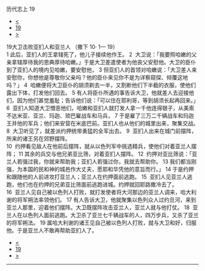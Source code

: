 ﻿





 历代志上 19




* [<](bible/1CH18.md)
* [19](bible/1CH.md)
* [>](bible/1CH20.md)



 
19大卫击败亚扪人和亚兰人 （撒下
10·
1—
19）  
1 此后，亚扪人的王拿辖死了，他儿子接续他作王。 
2  大卫说：「我要照哈嫩的父亲拿辖厚待我的恩典厚待哈嫩。」于是大卫差遣使者为他丧父安慰他。大卫的臣仆到了亚扪人的境内见哈嫩，要安慰他， 
3 但亚扪人的首领对哈嫩说：「大卫差人来安慰你，你想他是尊敬你父亲吗？他的臣仆来见你不是为详察窥探、倾覆这地吗？」 
4  哈嫩便将大卫臣仆的胡须剃去一半，又割断他们下半截的衣服，使他们露出下体，打发他们回去。 
5 有人将臣仆所遇的事告诉大卫，他就差人去迎接他们，因为他们甚觉羞耻；告诉他们说：「可以住在耶利哥，等到胡须长起再回来。」  
6  亚扪人知道大卫憎恶他们，哈嫩和亚扪人就打发人拿一千他连得银子，从美索不达米亚、亚兰、玛迦、琐巴雇战车和马兵， 
7 于是雇了三万二千辆战车和玛迦王并他的军兵；他们来安营在米底巴前。亚扪人也从他们的城里出来，聚集交战。 
8  大卫听见了，就差派约押统带勇猛的全军出去。 
9  亚扪人出来在城门前摆阵，所来的诸王另在郊野摆阵。  
10  约押看见敌人在他前后摆阵，就从以色列军中挑选精兵，使他们对着亚兰人摆阵； 
11 其余的兵交与他兄弟亚比筛，对着亚扪人摆阵。 
12  约押对亚比筛说：「亚兰人若强过我，你就来帮助我；亚扪人若强过你，我就去帮助你。 
13 我们都当刚强，为本国的民和神的城邑作大丈夫，愿耶和华凭他的意旨而行。」 
14 于是约押和跟随他的人前进攻打亚兰人；亚兰人在约押面前逃跑。 
15  亚扪人见亚兰人逃跑，他们也在约押的兄弟亚比筛面前逃跑进城。约押就回耶路撒冷去了。  
16  亚兰人见自己被以色列人打败，就打发使者将大河那边的亚兰人调来，哈大利谢的将军朔法率领他们。 
17 有人告诉大卫，他就聚集以色列众人过约旦河，来到亚兰人那里，迎着他们摆阵。大卫既摆阵攻击亚兰人，亚兰人就与他打仗。 
18  亚兰人在以色列人面前逃跑。大卫杀了亚兰七千辆战车的人，四万步兵，又杀了亚兰的将军朔法。 
19 属哈大利谢的诸王见自己被以色列人打败，就与大卫和好，归服他。于是亚兰人不敢再帮助亚扪人了。 
* [<](bible/1CH18.md)
* [19](bible/1CH.md)
* [>](bible/1CH20.md)





---









